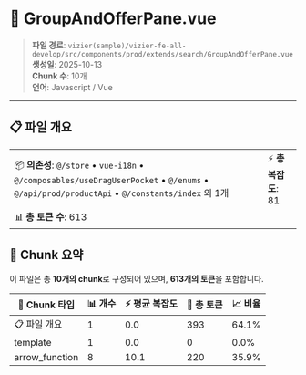 # 📄 GroupAndOfferPane.vue

> **파일 경로**: `vizier(sample)/vizier-fe-all-develop/src/components/prod/extends/search/GroupAndOfferPane.vue`  
> **생성일**: 2025-10-13  
> **Chunk 수**: 10개  
> **언어**: Javascript / Vue
---


## 📋 파일 개요

| | |
|--|--|
| 📦 **의존성**: `@/store` • `vue-i18n` • `@/composables/useDragUserPocket` • `@/enums` • `@/api/prod/productApi` • `@/constants/index` 외 1개 | ⚡ **총 복잡도**: 81 |
| 📊 **총 토큰 수**: 613 |  |






## 🧩 Chunk 요약

이 파일은 총 **10개의 chunk**로 구성되어 있으며, **613개의 토큰**을 포함합니다.

| 🧩 Chunk 타입 | 📊 개수 | ⚡ 평균 복잡도 | 📝 총 토큰 | 📈 비율 |
|---------------|--------|-------------|----------|--------|
| 📋 파일 개요 | 1 | 0.0 | 393 | 64.1% |
| template | 1 | 0.0 | 0 | 0.0% |
| arrow_function | 8 | 10.1 | 220 | 35.9% |


